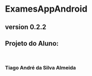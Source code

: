 # ExamesAppAndroid
<h2>version 0.2.2 </h2>
<h2>Projeto do Aluno:</h2> <br> 
<h3>Tiago André da Silva Almeida</h3>
